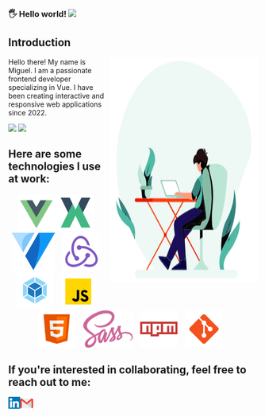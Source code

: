 ### 🖐️ Hello world!&nbsp;<img src="https://github.com/TheDudeThatCode/TheDudeThatCode/blob/master/Assets/Earth.gif" width="24px">

## Introduction

<img align="right" alt="GIF" src="https://github.com/migueLopez13/migueLopez13/blob/master/assets/code.gif?raw=true" width="300" height="450" />

Hello there! My name is Miguel. I am a passionate frontend developer specializing in Vue. I have been creating interactive and responsive web applications since 2022.

<img src="https://github-readme-stats.vercel.app/api?username=migueLopez13&show_icons=true&hide_border=true" />

<img src="https://github-readme-stats.vercel.app/api/top-langs/?username=migueLopez13&layout=compact&hide_border=true" />


## Here are some technologies I use at work:
<p align="center">
<code><img height="75" src="https://github.com/migueLopez13/migueLopez13/blob/master/assets/vue.png"></code>
<code><img height="75" src="https://github.com/migueLopez13/migueLopez13/blob/master/assets/vuex.png"></code> &nbsp;&nbsp;
<code><img height="75" src="https://github.com/migueLopez13/migueLopez13/blob/master/assets/vuetify.png"></code> &nbsp;&nbsp;
<code><img height="75" src="https://github.com/migueLopez13/migueLopez13/blob/master/assets/redux.png"></code> &nbsp;&nbsp;
<code><img height="75" src="https://github.com/migueLopez13/migueLopez13/blob/master/assets/webpack.png"></code> &nbsp;&nbsp;
<code><img height="70" src="https://github.com/migueLopez13/migueLopez13/blob/master/assets/js.png"></code> &nbsp;&nbsp;
<code><img height="75" src="https://github.com/migueLopez13/migueLopez13/blob/master/assets/html.png"></code> &nbsp;&nbsp;
<code><img height="75" src="https://github.com/migueLopez13/migueLopez13/blob/master/assets/sass.png"></code> &nbsp;&nbsp;
<code><img height="75" src="https://github.com/migueLopez13/migueLopez13/blob/master/assets/npm.png"></code> &nbsp;&nbsp;
<code><img height="75" src="https://github.com/migueLopez13/migueLopez13/blob/master/assets/git.png"></code> &nbsp;&nbsp;
</p>

 ## If you're interested in collaborating, feel free to reach out to me:

<a href="https://in.linkedin.com/in/miguel-ángel-lópez-ariza">
    <img align="left" alt="Shubhamdeep Jha | Linkedin" width="24px" src="https://github.com/migueLopez13/migueLopez13/blob/master/assets/Linkedin.svg" />
  </a>

  <a href="mailto:miguelopez1996@gmail.com">
    <img align="left" alt="Gmail" width="26px" src="https://github.com/migueLopez13/migueLopez13/blob/master/assets/Gmail.svg" />
  </a>
